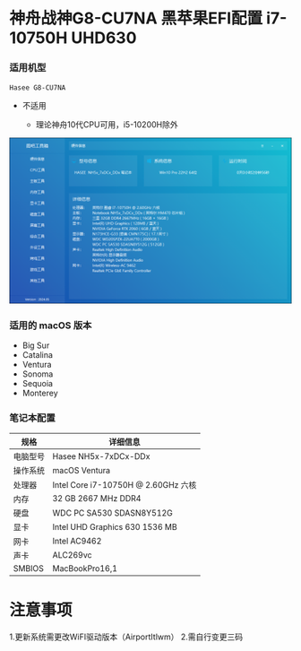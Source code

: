 # 神舟战神G8-CU7NA 黑苹果EFI配置 i7-10750H UHD630

### 适用机型
    Hasee G8-CU7NA

* 不适用

    - 理论神舟10代CPU可用，i5-10200H除外

![nootbook](./nootbook.png)


### 适用的 macOS  版本
- Big Sur
- Catalina 
- Ventura
- Sonoma
- Sequoia
- Monterey

### 笔记本配置

| 规格     | 详细信息                                                |
| -------- | ----------------------------------------------------- |
| 电脑型号 | Hasee NH5x-7xDCx-DDx                                 |
| 操作系统 | macOS Ventura                                  |
| 处理器   | Intel Core i7-10750H @ 2.60GHz 六核                   |
| 内存     | 32 GB 2667 MHz DDR4                        |
| 硬盘     | WDC PC SA530 SDASN8Y512G                     |
| 显卡     | Intel UHD Graphics 630 1536 MB    |
| 网卡     | Intel AC9462                     |
| 声卡     | ALC269vc                                |
|SMBIOS | MacBookPro16,1     |

# 注意事项
1.更新系统需更改WiFI驱动版本（AirportItlwm）
2.需自行变更三码

